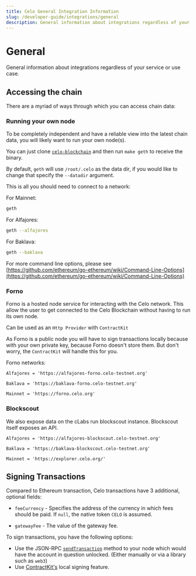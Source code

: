 ```yaml
---
title: Celo General Integration Information
slug: /developer-guide/integrations/general
description: General information about integrations regardless of your service or use case.
---
```

# General

General information about integrations regardless of your service or use case.

## Accessing the chain

There are a myriad of ways through which you can access chain data:

### Running your own node

To be completely independent and have a reliable view into the latest chain data, you will likely want to run your own node(s).

You can just clone [`celo-blockchain`](https://github.com/celo-org/celo-blockchain) and then run `make geth` to receive the binary.

By default, `geth` will use `/root/.celo` as the data dir, if you would like to change that specify the `--datadir` argument.

This is all you should need to connect to a network:

For Mainnet:

```bash
geth
```

For Alfajores:

```bash
geth --alfajores
```

For Baklava:

```bash
geth --baklava
```

For more command line options, please see [https://github.com/ethereum/go-ethereum/wiki/Command-Line-Options](https://github.com/ethereum/go-ethereum/wiki/Command-Line-Options)

### Forno

Forno is a hosted node service for interacting with the Celo network. This allow the user to get connected to the Celo Blockchain without having to run its own node.

Can be used as an `Http Provider` with `ContractKit`

As Forno is a public node you will have to sign transactions locally because with your own private key, because Forno doesn't store them. But don't worry, the `ContractKit` will handle this for you.

Forno networks:

```
Alfajores = 'https://alfajores-forno.celo-testnet.org'

Baklava = 'https://baklava-forno.celo-testnet.org'

Mainnet = 'https://forno.celo.org'
```

### Blockscout

We also expose data on the cLabs run blockscout instance. Blockscout itself exposes an API.

```
Alfajores = 'https://alfajores-blockscout.celo-testnet.org'

Baklava = 'https://baklava-blockscout.celo-testnet.org'

Mainnet = 'https://explorer.celo.org/'
```

## Signing Transactions

Compared to Ethereum transaction, Celo transactions have 3 additional, optional fields:

- `feeCurrency` - Specifies the address of the currency in which fees should be paid. If `null`, the native token `CELO` is assumed.

<!-- TODO: Fix this link when this part of the docs is done
- `gatewayFeeRecipient` - As part of [Full Node Incentives](/celo-codebase/protocol/transactions/full-node-incentives.md), light clients will need to specify the address of their gateway for it to forward the transactions onto the network.
-->

- `gatewayFee` - The value of the gateway fee.

<!-- TODO: Fix this link when this part of the docs is done
[Read more about Celo Transactions](/celo-codebase/protocol/transactions)
-->

To sign transactions, you have the following options:

- Use the JSON-RPC [`sendTransaction`](https://github.com/ethereum/wiki/wiki/JSON-RPC#eth_sendtransaction) method to your node which would have the account in question unlocked. (Either manually or via a library such as `web3`)
- Use [ContractKit's](/developer-guide/contractkit) local signing feature.

